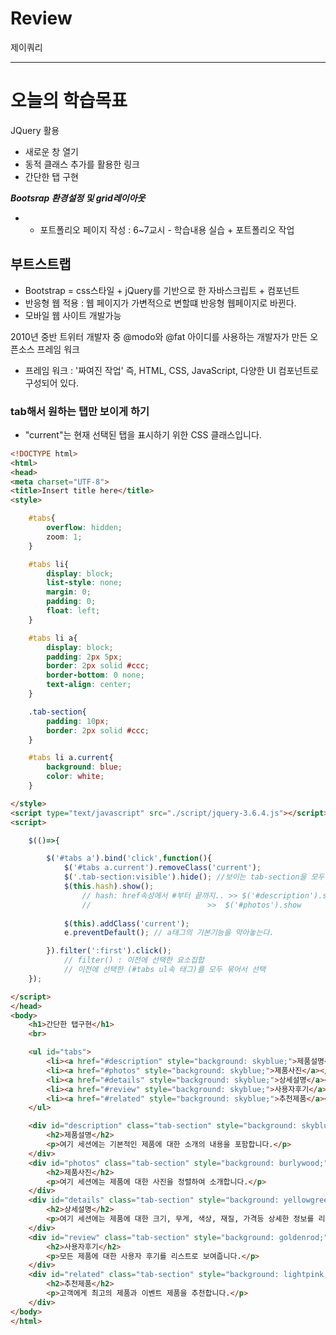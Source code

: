 # Review
제이쿼리

-----------------------------------------------------------------------------------------------

# 오늘의 학습목표
JQuery 활용
- 새로운 창 열기
- 동적 클래스 추가를 활용한 링크
- 간단한 탭 구현

***Bootsrap 환경설정 및 grid레이아웃***

- * 포트폴리오 페이지 작성 : 6~7교시 - 학습내용 실습 + 포트폴리오 작업

## 부트스트랩
- Bootstrap = css스타일 + jQuery를 기반으로 한 자바스크립트 + 컴포넌트
- 반응형 웹 적용 : 웹 페이지가 가변적으로 변할떄 반응형 웹페이지로 바뀐다.
- 모바일 웹 사이트 개발가능

2010년 중반 트위터 개발자 중 @modo와 @fat 아이디를 사용하는 개발자가 만든 오픈소스 프레임 워크
- 프레임 워크 : '짜여진 작업' 즉, HTML, CSS, JavaScript, 다양한 UI 컴포넌트로 구성되어 있다.

### tab해서 원하는 탭만 보이게 하기
- "current"는 현재 선택된 탭을 표시하기 위한 CSS 클래스입니다.
```html
<!DOCTYPE html>
<html>
<head>
<meta charset="UTF-8">
<title>Insert title here</title>
<style>

	#tabs{
		overflow: hidden;
		zoom: 1;
	}

	#tabs li{
		display: block;
		list-style: none;
		margin: 0;
		padding: 0;
		float: left;
	}

	#tabs li a{
		display: block;
		padding: 2px 5px;
		border: 2px solid #ccc;
		border-bottom: 0 none;
		text-align: center;
	}

	.tab-section{
		padding: 10px;
		border: 2px solid #ccc;
	}

	#tabs li a.current{
		background: blue;
		color: white;
	}

</style>
<script type="text/javascript" src="./script/jquery-3.6.4.js"></script>
<script>

	$(()=>{

		$('#tabs a').bind('click',function(){
			$('#tabs a.current').removeClass('current');
			$('.tab-section:visible').hide(); //보이는 tab-section을 모두 감춘다.
			$(this.hash).show();
				// hash: href속성에서 #부터 끝까지.. >> $('#description').show
				//							>>	$('#photos').show
			
			$(this).addClass('current');
			e.preventDefault();	// a태그의 기본기능을 막아놓는다.

		}).filter(':first').click();
			// filter() : 이전에 선택한 요소집합
			// 이전에 선택한 (#tabs ul속 태그)를 모두 묶어서 선택
	});

</script>
</head>
<body>
	<h1>간단한 탭구현</h1>
	<br>

	<ul id="tabs">
		<li><a href="#description" style="background: skyblue;">제품설명</a></li>
		<li><a href="#photos" style="background: skyblue;">제품사진</a></li>
		<li><a href="#details" style="background: skyblue;">상세설명</a></li>
		<li><a href="#review" style="background: skyblue;">사용자후기</a></li>
		<li><a href="#related" style="background: skyblue;">추천제품</a></li>
	</ul>

	<div id="description" class="tab-section" style="background: skyblue;">
		<h2>제품설명</h2>
		<p>여기 세션에는 기본적인 제품에 대한 소개의 내용을 포함합니다.</p>
	</div>
	<div id="photos" class="tab-section" style="background: burlywood;">
		<h2>제품사진</h2>
		<p>여기 세션에는 제품에 대한 사진을 정렬하여 소개합니다.</p>
	</div>
	<div id="details" class="tab-section" style="background: yellowgreen;">
		<h2>상세설명</h2>
		<p>여기 세션에는 제품에 대한 크기, 무게, 색상, 재질, 가격등 상세한 정보를 리스트해서 보여줍니다.</p>
	</div>
	<div id="review" class="tab-section" style="background: goldenrod;">
		<h2>사용자후기</h2>
		<p>모든 제품에 대한 사용자 후기를 리스트로 보여줍니다.</p>
	</div>
	<div id="related" class="tab-section" style="background: lightpink;">
		<h2>추천제품</h2>
		<p>고객에게 최고의 제품과 이벤트 제품을 추천합니다.</p>
	</div>
</body>
</html>
```

